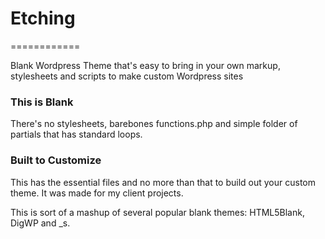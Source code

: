 # Etching

============

Blank Wordpress Theme that's easy to bring in your own markup, stylesheets and scripts to make custom Wordpress sites

### This is Blank
There's no stylesheets, barebones functions.php and simple folder of partials that has standard loops.

### Built to Customize
This has the essential files and no more than that to build out your custom theme. It was made for my client projects.

This is sort of a mashup of several popular blank themes: HTML5Blank, DigWP and _s.